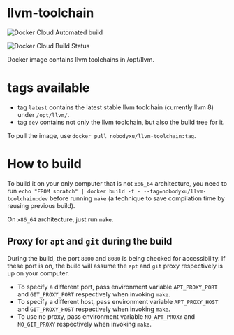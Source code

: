 # llvm-toolchain

![Docker Cloud Automated build](https://img.shields.io/docker/cloud/automated/nobodyxu/llvm-toolchain)

![Docker Cloud Build Status](https://img.shields.io/docker/cloud/build/nobodyxu/llvm-toolchain)

Docker image contains llvm toolchains in /opt/llvm.

# tags available

 - tag `latest` contains the latest stable llvm toolchain (currently llvm 8) under `/opt/llvm/`.
 - tag `dev` contains not only the llvm toolchain, but also the build tree for it.

To pull the image, use `docker pull nobodyxu/llvm-toolchain:tag`.

# How to build

To build it on your only computer that is not `x86_64` architecture, you need to run `echo "FROM scratch" | docker build -f - --tag=nobodyxu/llvm-toolchain:dev` before running `make` (a technique to save compilation time by reusing previous build).

On `x86_64` architecture, just run `make`.

## Proxy for `apt` and `git` during the build

During the build, the port `8000` and `8080` is being checked for accessibility. If these port is on, the build will assume the `apt` and `git` proxy respectively is up on your computer.

 - To specify a different port, pass environment variable `APT_PROXY_PORT` and `GIT_PROXY_PORT` respectively when invoking `make`.
 - To specify a different host, pass environment variable `APT_PROXY_HOST` and `GIT_PROXY_HOST` respectively when invoking `make`.
 - To use no proxy, pass environment variable `NO_APT_PROXY` and `NO_GIT_PROXY` respectively when invoking `make`.
